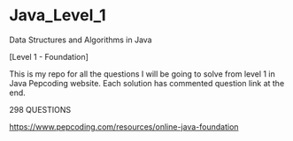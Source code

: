 # Java_Level_1
Data Structures and Algorithms in Java


[Level 1 - Foundation]


This is my repo for all the questions I will be going to solve from level 1 in Java Pepcoding website. Each solution has commented question link at the end.


298 QUESTIONS

https://www.pepcoding.com/resources/online-java-foundation

